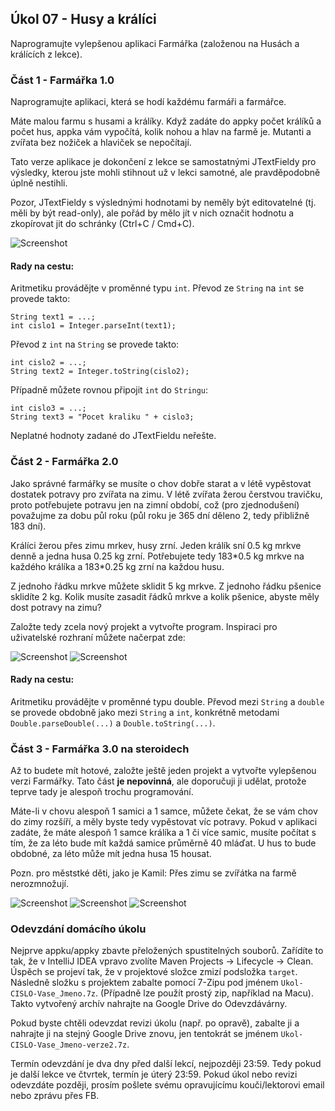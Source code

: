 Úkol 07 - Husy a králíci
------------------------

Naprogramujte vylepšenou aplikaci Farmářka (založenou na Husách a králících z lekce).



### Část 1 - Farmářka 1.0

Naprogramujte aplikaci, která se hodí každému farmáři a farmářce.

Máte malou farmu s husami a králíky.
Když zadáte do appky počet králíků a počet hus, appka vám vypočítá,
kolik nohou a hlav na farmě je.
Mutanti a zvířata bez nožiček a hlaviček se nepočítají.

Tato verze aplikace je dokončení z lekce se samostatnými JTextFieldy pro výsledky,
kterou jste mohli stihnout už v lekci samotné, ale pravděpodobně úplně nestihli.

Pozor, JTextFieldy s výslednými hodnotami by neměly být editovatelné (tj. měli by být read-only),
ale pořád by mělo jít v nich označit hodnotu a zkopírovat jit do schránky (Ctrl+C / Cmd+C).

![Screenshot](img/ukol09-husy1.png)


#### Rady na cestu:

Aritmetiku provádějte v proměnné typu `int`.
Převod ze `String` na `int` se provede takto:
~~~~
String text1 = ...;
int cislo1 = Integer.parseInt(text1);
~~~~

Převod z `int` na `String` se provede takto:
~~~~
int cislo2 = ...;
String text2 = Integer.toString(cislo2);
~~~~

Případně můžete rovnou připojit `int` do `Stringu`:
~~~~
int cislo3 = ...;
String text3 = "Pocet kraliku " + cislo3;
~~~~

Neplatné hodnoty zadané do JTextFieldu neřešte.



### Část 2 - Farmářka 2.0

Jako správné farmářky se musíte o chov dobře starat
a v létě vypěstovat dostatek potravy pro zvířata na zimu.
V létě zvířata žerou čerstvou travičku, proto potřebujete potravu jen na zimní období,
což (pro zjednodušení) považujme za dobu půl roku
(půl roku je 365 dní děleno 2, tedy přibližně 183 dní).

Králíci žerou přes zimu mrkev, husy zrní.
Jeden králík sní 0.5 kg mrkve denně a jedna husa 0.25 kg zrní.
Potřebujete tedy 183\*0.5 kg mrkve na každého králíka a 183\*0.25 kg zrní na každou husu.

Z jednoho řádku mrkve můžete sklidit 5 kg mrkve.
Z jednoho řádku pšenice sklidíte 2 kg.
Kolik musíte zasadit řádků mrkve a kolik pšenice, abyste měly dost potravy na zimu?

Založte tedy zcela nový projekt a vytvořte program.
Inspiraci pro uživatelské rozhraní můžete načerpat zde:

![Screenshot](img/ukol09-husy2a.png)
![Screenshot](img/ukol09-husy2b.png)


#### Rady na cestu:

Aritmetiku provádějte v proměnné typu double.
Převod mezi `String` a `double` se provede obdobně jako mezi `String` a `int`,
konkrétně metodami `Double.parseDouble(...)` a `Double.toString(...)`.



### Část 3 - Farmářka 3.0 na steroidech

Až to budete mít hotové, založte ještě jeden projekt
a vytvořte vylepšenou verzi Farmářky.
Tato část **je nepovinná**,
ale doporučuji ji udělat, protože teprve tady je
alespoň trochu programování.

Máte-li v chovu alespoň 1 samici a 1 samce, můžete čekat,
že se vám chov do zimy rozšíří, a měly byste tedy vypěstovat víc potravy.
Pokud v aplikaci zadáte, že máte alespoň 1 samce králíka a 1 či více samic,
musíte počítat s tím, že za léto bude mít každá samice průměrně 40 mláďat.
U hus to bude obdobné, za léto může mít jedna husa 15 housat.

Pozn. pro měststké děti, jako je Kamil: Přes zimu se zvířátka na farmě nerozmnožují.

![Screenshot](img/ukol09-husy3a.png)
![Screenshot](img/ukol09-husy3b.png)
![Screenshot](img/ukol09-husy3c.png)



### Odevzdání domácího úkolu

Nejprve appku/appky zbavte přeložených spustitelných souborů.
Zařídíte to tak, že v IntelliJ IDEA vpravo zvolíte
Maven Projects -> Lifecycle -> Clean.
Úspěch se projeví tak, že v projektové složce zmizí
podsložka `target`.
Následně složku s projektem
zabalte pomocí 7-Zipu pod jménem `Ukol-CISLO-Vase_Jmeno.7z`.
(Případně lze použít prostý zip, například na Macu).
Takto vytvořený archív nahrajte na Google Drive do Odevzdávárny.

Pokud byste chtěli odevzdat revizi úkolu (např. po opravě),
zabalte ji a nahrajte ji na stejný Google Drive znovu,
jen tentokrát se jménem `Ukol-CISLO-Vase_Jmeno-verze2.7z`.

Termín odevzdání je dva dny před další lekcí, nejpozději 23:59.
Tedy pokud je další lekce ve čtvrtek, termín je úterý 23:59.
Pokud úkol nebo revizi odevzdáte později,
prosím pošlete svému opravujícímu kouči/lektorovi email nebo zprávu přes FB.
